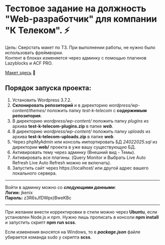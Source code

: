 # Тестовое задание на должность "Web-разработчик" для компании "К Телеком". ⚡   

Цель: Сверстать макет по ТЗ. 
При выполнении работы, не нужно было использовать фреймворки.   
Контент в блоках изменяется через админку с помощью плагинов Lazyblocks и ACF PRO.     

[Макет здесь](https://www.figma.com/design/ni5ykh6MK97LUB7lHytfYb/%D0%9A-%D0%A2%D0%B5%D0%BB%D0%B5%D0%BA%D0%BE%D0%BC-(%D1%82%D0%B5%D1%81%D1%82%D0%BE%D0%B2%D0%BE%D0%B5-%D0%B7%D0%B0%D0%B4%D0%B0%D0%BD%D0%B8%D0%B5)-(Copy)?node-id=0-1&t=4Njs08brQC1kXv7a-0)   🔗

## Порядок запуска проекта:   
1. Установить Wordpress 3.7.2.   
2. **Склонировать репозиторий** и в директорию *wordpress/wp-content/themes/* положить папку *test-k-telecom* с **содержимым репозитория**.
3. В директорию *wordpress/wp-content/* положить папку *plugins* из архива **test-k-telecom-plugins.zip** в папке ***web***.  
4. В директорию *wordpress/wp-content/* положить папку *uploads* из архива **test-k-telecom-uploads.zip** в папке ***web***.   
5. Через phpMyAdmin или консоль импортировать БД *24022025.sql* из директории **web/** проекта в уже вашу существующую БД. 
6. Активировать тему через админку (Внешний вид - Темы).  
7. Активировать все плагины. (Query Monitor и Выбрать Live Auto Refresh	
Live Auto Refresh можно не включать). 
8. Запустить сайт через https://localhost/ или другой адрес вашего локального сервера.   

---

Войти в админку можно со ***следующими данными***:   
**Логин:** jkenix   
**Пароль:** z3R6sJfDWpx)BweKBc  

---

При желании внести корректировки в стили можно через **Ubuntu**, если установлен Node.js и npm. Нужно лишь прописать в консоли **npm install** и запустить скрипт **npm run scss**.   

Если изменения вносятся на Windows, то в ***package.json*** файле убирается команда sudo у скрипта **scss**.   

